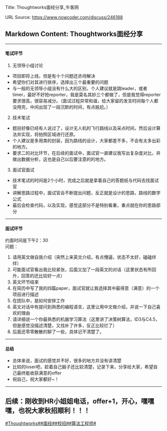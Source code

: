 Title: Thoughtworks面经分享_牛客网

URL Source: https://www.nowcoder.com/discuss/246188

Markdown Content:
Thoughtworks面经分享
----------------

* * *

#### 笔试环节

1.  无领导小组讨论

*   项目即将上线，但是有十个问题还丞待解决
*   希望你们对其进行排序，选择出三个最重要的问题
*   与一般的无领导小组没有什么大的区别，个人建议就是跳leader，或者timer，最好不好抢reporter，我是莫名其妙三个都做了，但是我觉得reporter要求很高，很容易减分。（面试过程异常和谐，给大家留的发言时间每个人都没用完，中间出现了一段沉默的时间，有点尴尬。）

2.  技术笔试

*   题目好像已经有人说过了，设计无人机的飞行路线以及采点时间，然后设计算法并实现，将拍照区域进行还原。
*   个人建议是多用类的封装，因为路线的设计，大家都差不多，不会有太多出彩的地方。
*   要求二的对比环节，在后续的面试中，面试官一直建议我写出复杂度对比，并做出数据分析，这也是自己以后要注意的的地方。

3.  面试官面试

*   技术笔试的时间是2个小时，完成之后就是拿着自己的答题纸与代码去找面试官
*   讲解思路过程中，面试官会不断提出问题，反正就是设计的思路，路线的数学公式
*   最后会检查代码，以及实现，感觉这部分不是特别看重，重点就在你的思路部分

* * *

#### 面试环节

约面时间是下午2：30  
问题：

1.  请用英文做自我介绍（突然上来英文介绍，有点懵逼，状态不太好，磕磕绊绊）
2.  可能面试官看出我比较紧张，后面又加了一段英文的对话（这里状态有所回升，回答的还比较好一点）
3.  英文环节结束
4.  在简历中写了我的四篇paper，面试官就让我选择其中最得意（满意）的一个项目进行描述
5.  在团队中，是如何安排工作
6.  英文对话中有提问到熟悉的编程语言，这里让用中文做介绍，并说一下自己喜欢的理由
7.  请详细说一个你最熟悉的机器学习算法（这里讲了决策树算法，ID3与C4.5，但是感觉没描述清楚，又找补了许多，反正比较烂了）
8.  后面还零零散散的聊了一些，具体记不清楚了。

* * *

#### 总结

*   总体来说，面试的感觉并不好，很多的地方并没有讲清楚
*   比较的loser吧，趁着自己脑子还比较清楚，记录下来，分享给大家，希望自己最终能收获满意的offer
*   祝自己，祝大家都好~！

* * *

后续：刚收到HR小姐姐电话，offer+1，开心，嘿嘿嘿，也祝大家秋招顺利！！！
----------------------------------------

[#Thoughtworks#](https://www.nowcoder.com/enterprise/734/discussion)[#面经#](https://www.nowcoder.com/creation/subject/928d551be73f40db82c0ed83286c8783)[#校招#](https://www.nowcoder.com/creation/subject/d09b966a380b45ddaba9dc5a6bd5ee19)[#算法工程师#](https://www.nowcoder.com/creation/subject/146d543971d045ba84b4b8a4dd573fff)
